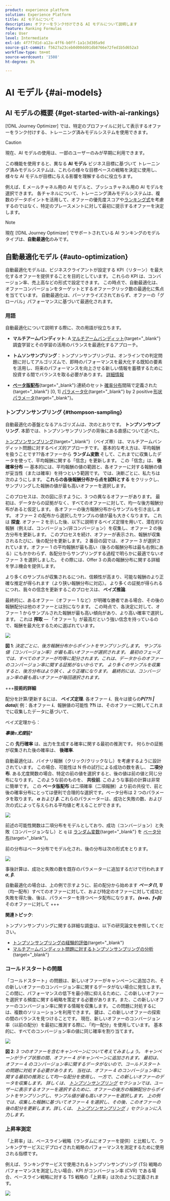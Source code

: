 ```yaml
---
product: experience platform
solution: Experience Platform
title: AI モデルについて
description: オファーをランク付けできる AI モデルについて説明します
feature: Ranking Formulas
role: User
level: Intermediate
exl-id: 4f7f7d1d-a12a-4ff6-b0ff-1a1c3d305a9d
source-git-commit: f5627a23ceb0d00dd01db8766e72fed1b5d652a3
workflow-type: tm+mt
source-wordcount: '1508'
ht-degree: 3%

---
```


# AI モデル {#ai-models}

## AI モデルの概要 {#get-started-with-ai-rankings}

[!DNL Journey Optimizer] では、特定のプロファイルに対して表示するオファーをランク付けする、トレーニング済みモデルシステムを使用できます。

>[!CAUTION]
>
>現在、AI モデルの使用は、一部のユーザーのみが早期に利用できます。

この機能を使用すると、異なる **AI モデル** ビジネス目標に基づいて トレーニング済みモデルシステムは、これらの様々な目標ベースの戦略を決定に使用し、様々な AI モデルが目標に与える影響を理解するのに役立ちます。

例えば、E メールチャネル用の AI モデルと、プッシュチャネル用の AI モデルを選択できます。 各チャネルについて、トレーニング済みモデルシステムは、複数のデータポイントを活用して、オファーの優先度スコアや[ランキング式](create-ranking-formulas.md)を考慮するのではなく、特定のプレースメントに対して最初に提示するオファーを決定します。

>[!NOTE]
>
>現在 [!DNL Journey Optimizer] でサポートされている AI ランキングのモデルタイプは、**自動最適化**&#x200B;のみです。

## 自動最適化モデル {#auto-optimization}

自動最適化モデルは、ビジネスクライアントが設定する KPI（リターン）を最大化するオファーを提供することを目的としています。 これらの KPI は、コンバージョン率、売上高などの形式で設定できます。 この時点で、自動最適化は、オファーコンバージョンをターゲットとするオファークリック数の最適化に焦点を当てています。 自動最適化は、パーソナライズされておらず、オファーの「グローバル」パフォーマンスに基づいて最適化されます。

### 用語

自動最適化について説明する際に、次の用語が役立ちます。

* **マルチアームバンディット**: A [マルチアームバンディット](https://en.wikipedia.org/wiki/Multi-armed_bandit){target=&quot;_blank&quot;} 調査学習とその学習の活用のバランスを最適化するアプローチ。

* **トムソンサンプリング**：トンプソンサンプリングは、オンラインでの判定問題に対してアルゴリズムで、即時のパフォーマンスを最大化する既知の要素を活用し、将来のパフォーマンスを向上させる新しい情報を蓄積するために投資する間でバランスを取る必要があります。 [詳細情報](#thompson-sampling)

* [**ベータ版配布**](https://en.wikipedia.org/wiki/Beta_distribution){target=&quot;_blank&quot;}:連続のセット [確率分布](https://en.wikipedia.org/wiki/Probability_distribution)間隔で定義された {target=&quot;_blank&quot;} [0, 1] [パラメータ化](https://en.wikipedia.org/wiki/Statistical_parameter){target=&quot;_blank&quot;} by 2 positive [形状パラメータ](https://en.wikipedia.org/wiki/Shape_parameter){target=&quot;_blank&quot;}。

### トンプソンサンプリング {#thompson-sampling}

自動最適化の基盤となるアルゴリズムは、次のとおりです。 **トンプソンサンプリング**. 本節では、トンプソンサンプリングの背後にある直感について述べた。

[トンプソンサンプリング](https://en.wikipedia.org/wiki/Thompson_sampling){target=&quot;_blank&quot;} （ベイズ帯）は、マルチアームバンディット問題に対するベイズ的アプローチです。  基本的な考え方は、平均報酬を扱うことです??各オファーから **ランダム変数** そして、これまでに収集したデータを使って、平均報酬に関する「信念」を更新します。 この「信念」は、 **後確率分布**  — 基本的には、平均報酬の値の範囲と、各オファーに対する報酬の値が妥当性（または確率）を持つという範囲です。 では、決断ごとに、私たちは次のようにします。 **これらの各後報酬分布から点を試料とする** をクリックし、サンプリングした報酬の値が最も高いオファーを選択します。

このプロセスは、次の図に示すように、3 つの異なるオファーがあります。 最初は、データからの証拠がなく、すべてのオファーに対して、均一な後方報酬分布があると仮定します。 各オファーの後方報酬分布からサンプルを引き出します。 オファー 2 の配布から選択したサンプルの値が最も大きくなります。 これは **探査**. オファー 2 を示した後、以下に説明するベイズ定理を用いて、潜在的な報酬（例えば、コンバージョン/非コンバージョン）を収集し、オファー 2 の後方分布を更新します。  このプロセスを続け、オファーが表示され、報酬が収集されるたびに、後の配分を更新します。 2 番目の図では、オファー 3 が選択されています。オファー 1 の平均報酬が最も高い（後ろの報酬分布は最も右側にある）にもかかわらず、各配分からサンプリングする過程で明らかに最適でないオファー 3 を選択しました。 その際には、Offer 3 の真の報酬分布に関する詳細を学ぶ機会を提供します。

より多くのサンプルが収集されるにつれ、信頼性が高まり、可能な報酬のより正確な推定が得られます（より狭い報酬分布に対応）。 より多くの証拠が得られるにつれ、我々の信念を更新するこのプロセスは、 **ベイズ推論**.

最終的に、あるオファー（オファー 1 など）が明確な勝者である場合、その後の報酬配分は他のオファーとは別になります。 この時点で、各決定に対して、オファー 1 からサンプルされた報酬が最も高い傾向があり、より高い確率で選択します。 これは **搾取**  — 「オファー 1」が最高だという強い信念を持っているので、報酬を最大化するために選ばれています。

![](../assets/ai-ranking-thompson-sampling.png)

**図 1**: *決定ごとに、後方報酬分布からポイントをサンプリングします。 サンプル値（コンバージョン率）が最も高いオファーが選択されます。 最初のフェーズでは、すべてのオファーが均等に配分されます。これは、データからのオファーのコンバージョン率に関する証拠がないからです。 より多くのサンプルを収集すると、後方分布はより狭く、より正確になります。 最終的には、コンバージョン率の最も高いオファーが毎回選択されます。*

<!--
![](../assets/ai-ranking-thompson-sampling-initial.png)
![](../assets/ai-ranking-thompson-sampling-intermediate.png)
![](../assets/ai-ranking-thompson-sampling-ultimate.png)
-->

+++**技術的詳細**

配分を計算/更新するには、 **ベイズ定理**. 各オファー ***i***、我々は彼らの***P(??i | data)***( 例：各オファー ***i***、報酬値の可能性 **??i** は、そのオファーに関してこれまでに収集したデータに基づいて、

ベイズ定理から：

***事後=尤度*前***

この **先行確率** は、出力を生成する確率に関する最初の推測です。 何らかの証拠が収集された後の確率は、 **後確率**. 

自動最適化は、バイナリ報酬（クリック/クリックなし）を考慮するように設計されています。 この場合、可能性は N 件の試行による成功の数を表し、 **二項分布**. ある尤度関数の場合、特定の前の値を選択すると、後の値は前の値と同じ分布になります。 このような前のものを、 **共役前**. このような事前の計算は非常に簡単です。 この **ベータ版配布** は二項確率（二項報酬）より前の共役で、前と後の確率分布にとっては便利で合理的な選択です。ベータ分布は 2 つのパラメータを取ります。 ***α*** および ***β***. これらのパラメーターは、成功と失敗の数、および次の式によって与えられる平均値と考えることができます。

![](../assets/ai-ranking-beta-distribution.png)

前述の可能性関数は二項分布をモデルとしており、成功（コンバージョン）と失敗（コンバージョンなし）と q は [ランダム変数](https://en.wikipedia.org/wiki/Random_variable){target=&quot;_blank&quot;} を [ベータ分布](https://en.wikipedia.org/wiki/Beta_distribution){target=&quot;_blank&quot;}。

前の分布はベータ分布でモデル化され、後の分布は次の形式をとります。

![](../assets/ai-ranking-posterior-distribution.svg)

事後計算は、成功と失敗の数を既存のパラメーターに追加するだけで行われます ***α***, ***β***.

自動最適化の場合は、上の例で示すように、前の配分から始めます ***ベータ (1, 1)*** （均一配布）すべてのオファーに対して、および特定のオファーに対して成功と失敗を得た後、後は、パラメーターを持つベータ配布になります。 ***(s+α、f+β)*** そのオファーに対して
+++

**関連トピック**:

トンプソンサンプリングに関する詳細な調査は、以下の研究論文を参照してください。
* [トンプソンサンプリングの経験的評価](https://proceedings.neurips.cc/paper/2011/file/e53a0a2978c28872a4505bdb51db06dc-Paper.pdf){target=&quot;_blank&quot;}
* [マルチアームバンディット問題に対するトンプソンサンプリングの分析](http://proceedings.mlr.press/v23/agrawal12/agrawal12.pdf){target=&quot;_blank&quot;}

### コールドスタートの問題

「コールドスタート」の問題は、新しいオファーがキャンペーンに追加され、その新しいオファーのコンバージョン率に関するデータがない場合に発生します。 この間に、パフォーマンスの低下を最小限に抑えるために、この新しいオファーを選択する頻度に関する戦略を策定する必要があります。また、この新しいオファーのコンバージョン率に関する情報を収集します。 この問題に対処するには、複数のソリューションを利用できます。 鍵は、この新しいオファーの探索の間のバランスを見つけることです。 現在、新しいオファーのコンバージョン率（以前の配分）を最初に推測する際に、「均一配分」を使用しています。 基本的に、すべてのコンバージョン率の値に同じ確率を割り当てます。


![](../assets/ai-ranking-cold-start-strategies.png)

**図 2**: *3 つのオファーを含むキャンペーンについて考えてみましょう。 キャンペーンがライブ状態の間、オファー 4 がキャンペーンに追加されます。 最初は、オファー 4 のコンバージョン率に関するデータがないので、コールドスタートの問題に対処する必要があります。 当社は、オファー 4 のコンバージョン率に関する最初の推測として均一な配分を使用し、一方で、この新しいオファーのデータを収集します。 詳しくは、 [トンプソンサンプリング](#thompson-sampling) セクションでは、ユーザーに表示するオファーを選択するために、オファーの後方の報酬配分からポイントをサンプリングし、サンプル値が最も高いオファーを選択します。 上の例では、収集した報酬に基づいてオファー 4 を選択し、その後、このオファーの後の配分を更新します。詳しくは、 [トンプソンサンプリング](#thompson-sampling) 」セクションに入力します。*

### 上昇率測定

「上昇率」は、ベースライン戦略（ランダムにオファーを提供）と比較して、ランキングサービスにデプロイされた戦略のパフォーマンスを測定するために使用される指標です。

例えば、ランキングサービスで使用されるトンプソンサンプリング (TS) 戦略のパフォーマンスを測定したい場合、KPI がコンバージョン率 (CVR) である場合、ベースライン戦略に対する TS 戦略の「上昇率」は次のように定義されます。

![](../assets/ai-ranking-lift.png)
